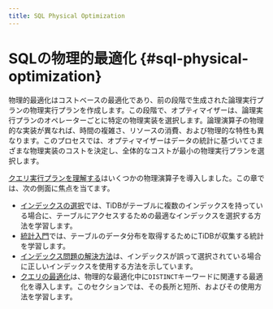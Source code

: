 ```yaml
---
title: SQL Physical Optimization
---
```


# SQLの物理的最適化 {#sql-physical-optimization}

物理的最適化はコストベースの最適化であり、前の段階で生成された論理実行プランの物理実行プランを作成します。この段階で、オプティマイザーは、論理実行プランのオペレーターごとに特定の物理実装を選択します。論理演算子の物理的な実装が異なれば、時間の複雑さ、リソースの消費、および物理的な特性も異なります。このプロセスでは、オプティマイザーはデータの統計に基づいてさまざまな物理実装のコストを決定し、全体的なコストが最小の物理実行プランを選択します。

[クエリ実行プランを理解する](/explain-overview.md)はいくつかの物理演算子を導入しました。この章では、次の側面に焦点を当てます。

-   [インデックスの選択](/choose-index.md)では、TiDBがテーブルに複数のインデックスを持っている場合に、テーブルにアクセスするための最適なインデックスを選択する方法を学習します。
-   [統計入門](/statistics.md)では、テーブルのデータ分布を取得するためにTiDBが収集する統計を学習します。
-   [インデックス問題の解決方法](/wrong-index-solution.md)は、インデックスが誤って選択されている場合に正しいインデックスを使用する方法を示しています。
-   [クエリの最適化](/agg-distinct-optimization.md)は、物理的な最適化中に`DISTINCT`キーワードに関連する最適化を導入します。このセクションでは、その長所と短所、およびその使用方法を学習します。
